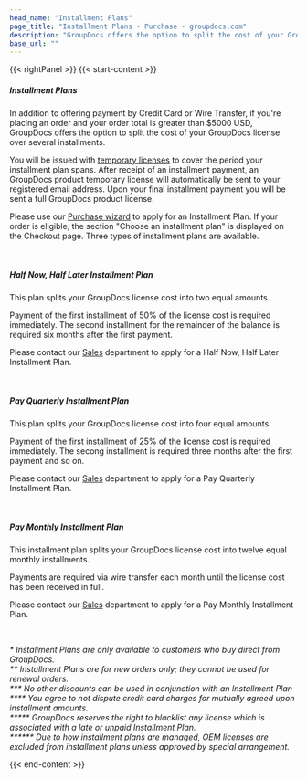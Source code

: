 ```yaml
---
head_name: "Installment Plans"
page_title: "Installment Plans - Purchase - groupdocs.com"
description: "GroupDocs offers the option to split the cost of your GroupDocs license over several installments with three types of installment plan."
base_url: ""
---
```

{{< rightPanel >}}
{{< start-content >}}
##### **Installment Plans**
In addition to offering payment by Credit Card or Wire Transfer, if you're placing an order and your order total is greater than $5000 USD, GroupDocs offers the option to split the cost of your GroupDocs license over several installments.

You will be issued with [temporary licenses](/temporary-license/) to cover the period your installment plan spans. After receipt of an installment payment, an GroupDocs product temporary license will automatically be sent to your registered email address. Upon your final installment payment you will be sent a full GroupDocs product license.

Please use our [Purchase wizard](https://purchase.groupdocs.com/buy) to apply for an Installment Plan. If your order is eligible, the section "Choose an installment plan" is displayed on the Checkout page. Three types of installment plans are available.

&nbsp;  
##### **Half Now, Half Later Installment Plan**
This plan splits your GroupDocs license cost into two equal amounts.

Payment of the first installment of 50% of the license cost is required immediately. The second installment for the remainder of the balance is required six months after the first payment.

Please contact our [Sales](https://about.groupdocs.com/contact/) department to apply for a Half Now, Half Later Installment Plan.

&nbsp;  
##### **Pay Quarterly Installment Plan**
This plan splits your GroupDocs license cost into four equal amounts. 

Payment of the first installment of 25% of the license cost is required immediately. The secong installment is required three months after the first payment and so on.

Please contact our [Sales](https://about.groupdocs.com/contact/) department to apply for a Pay Quarterly Installment Plan.

&nbsp;  
##### **Pay Monthly Installment Plan**
This installment plan splits your GroupDocs license cost into twelve equal monthly installments.

Payments are required via wire transfer each month until the license cost has been received in full.

Please contact our [Sales](https://about.groupdocs.com/contact/) department to apply for a Pay Monthly Installment Plan.

&nbsp;  
 
_\* Installment Plans are only available to customers who buy direct from GroupDocs.  
** Installment Plans are for new orders only; they cannot be used for renewal orders.  
*** No other discounts can be used in conjunction with an Installment Plan  
**** You agree to not dispute credit card charges for mutually agreed upon installment amounts.  
***** GroupDocs reserves the right to blacklist any license which is associated with a late or unpaid Installment Plan.  
****** Due to how installment plans are managed, OEM licenses are excluded from installment plans unless approved by special arrangement._

{{< end-content >}}